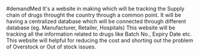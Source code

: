 #demandMed
It's a website in making which will be tracking the Supply chain of drugs throught the country through a common point. It will be having a centralized database which will be connected through different database (eg. Manufacturer, Retailer, Hospitals)
This website will be tracking all the information related to drugs like Batch No., Expiry Date etc.
This website will helpful for reducing the cost and shorting out the problem of Overstock or Out of stock issues.
